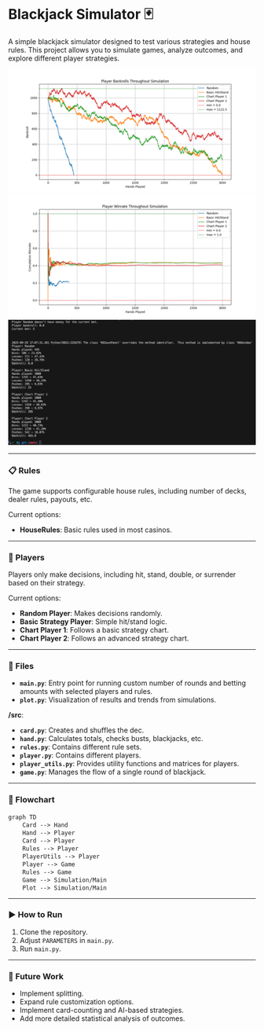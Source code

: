 # Blackjack Simulator 🃏

A simple blackjack simulator designed to test various strategies and house rules. This project allows you to simulate games, analyze outcomes, and explore different player strategies.

![Bankroll histories throughout simulation](images/bh.png)
![Cumulative winrate throughout simulation](images/wr.png)
![Console output](images/console1.png)

---

### 📋 Rules
The game supports configurable house rules, including number of decks, dealer rules, payouts, etc.

Current options:
* **HouseRules**: Basic rules used in most casinos.

---

### 🎯 Players
Players only make decisions, including hit, stand, double, or surrender based on their strategy.

Current options:
* **Random Player**: Makes decisions randomly.
* **Basic Strategy Player**: Simple hit/stand logic.
* **Chart Player 1**: Follows a basic strategy chart.
* **Chart Player 2**: Follows an advanced strategy chart.

---

### 📂 Files

- **`main.py`**: Entry point for running custom number of rounds and betting amounts with selected players and rules.
- **`plot.py`**: Visualization of results and trends from simulations.

**/src**:
- **`card.py`**: Creates and shuffles the dec.
- **`hand.py`**: Calculates totals, checks busts, blackjacks, etc.
- **`rules.py`**: Contains different rule sets.
- **`player.py`**: Contains different players.
- **`player_utils.py`**: Provides utility functions and matrices for players.
- **`game.py`**: Manages the flow of a single round of blackjack.

---

### 🔀 Flowchart

```mermaid
graph TD
    Card --> Hand
    Hand --> Player
    Card --> Player
    Rules --> Player
    PlayerUtils --> Player
    Player --> Game
    Rules --> Game
    Game --> Simulation/Main
    Plot --> Simulation/Main
```

---

### ▶️ How to Run
1. Clone the repository.
2. Adjust `PARAMETERS` in `main.py`.
2. Run `main.py`.

---

### 🚀 Future Work
- Implement splitting.
- Expand rule customization options.
- Implement card-counting and AI-based strategies.
- Add more detailed statistical analysis of outcomes.
